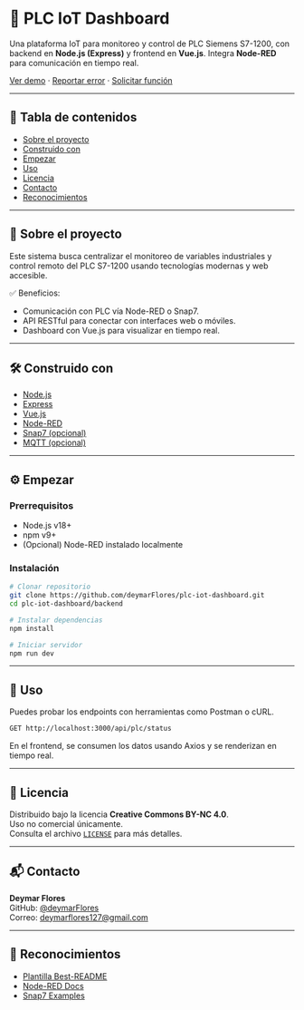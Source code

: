 # 🚀 PLC IoT Dashboard

Una plataforma IoT para monitoreo y control de PLC Siemens S7-1200, con backend en **Node.js (Express)** y frontend en **Vue.js**. Integra **Node-RED** para comunicación en tiempo real.

[Ver demo](#) · [Reportar error](#) · [Solicitar función](#)

---

## 📑 Tabla de contenidos

- [Sobre el proyecto](#sobre-el-proyecto)
- [Construido con](#construido-con)
- [Empezar](#empezar)
- [Uso](#uso)
- [Licencia](#licencia)
- [Contacto](#contacto)
- [Reconocimientos](#reconocimientos)

---

## 📌 Sobre el proyecto

Este sistema busca centralizar el monitoreo de variables industriales y control remoto del PLC S7-1200 usando tecnologías modernas y web accesible.

✅ Beneficios:
- Comunicación con PLC vía Node-RED o Snap7.
- API RESTful para conectar con interfaces web o móviles.
- Dashboard con Vue.js para visualizar en tiempo real.

---

## 🛠️ Construido con

- [Node.js](https://nodejs.org/)
- [Express](https://expressjs.com/)
- [Vue.js](https://vuejs.org/)
- [Node-RED](https://nodered.org/)
- [Snap7 (opcional)](http://snap7.sourceforge.net/)
- [MQTT (opcional)](https://mqtt.org/)

---

## ⚙️ Empezar

### Prerrequisitos

- Node.js v18+
- npm v9+
- (Opcional) Node-RED instalado localmente

### Instalación

```bash
# Clonar repositorio
git clone https://github.com/deymarFlores/plc-iot-dashboard.git
cd plc-iot-dashboard/backend

# Instalar dependencias
npm install

# Iniciar servidor
npm run dev
```

---

## 🧪 Uso

Puedes probar los endpoints con herramientas como Postman o cURL.

```bash
GET http://localhost:3000/api/plc/status
```

En el frontend, se consumen los datos usando Axios y se renderizan en tiempo real.

---

## 📝 Licencia

Distribuido bajo la licencia **Creative Commons BY-NC 4.0**.  
Uso no comercial únicamente.  
Consulta el archivo [`LICENSE`](./LICENSE) para más detalles.

---

## 📬 Contacto

**Deymar Flores**  
GitHub: [@deymarFlores](https://github.com/deymarFlores)  
Correo: deymarflores127@gmail.com

---

## 🙌 Reconocimientos

- [Plantilla Best-README](https://github.com/othneildrew/Best-README-Template)
- [Node-RED Docs](https://nodered.org/docs/)
- [Snap7 Examples](https://github.com/mathiask88/node-snap7)
